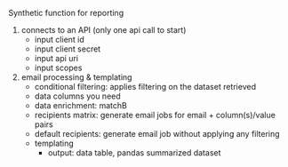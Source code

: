 Synthetic function for reporting
1) connects to an API (only one api call to start)
    - input client id
    - input client secret
    - input api uri
    - input scopes
2) email processing & templating
    - conditional filtering: applies filtering on the dataset retrieved
    - data columns you need
    - data enrichment: matchB
    - recipients matrix: generate email jobs for email + column(s)/value pairs
    - default recipients: generate email job without applying any filtering
    - templating
        - output: data table, pandas summarized dataset